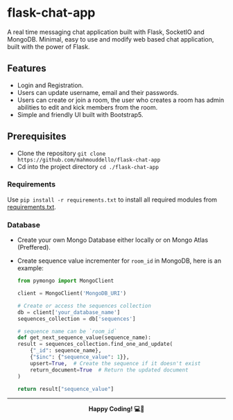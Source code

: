 # flask-chat-app
A real time messaging chat application built with Flask, SocketIO and MongoDB.
Minimal, easy to use and modify web based chat application, built with the power of Flask.

## Features
* Login and Registration.
* Users can update username, email and their passwords.
* Users can create or join a room, the user who creates a room has admin abilities to edit and kick members from the room.
* Simple and friendly UI built with Bootstrap5.

## Prerequisites
* Clone the repository ```git clone https://github.com/mahmouddello/flask-chat-app```
* Cd into the project directory `cd ./flask-chat-app`
### Requirements
Use ```pip install -r requirements.txt``` to install all required modules from [requirements.txt](./requirements.txt).

### Database
  * Create your own Mongo Database either locally or on Mongo Atlas (Preffered).
  * Create sequence value incrementer for ```room_id``` in MongoDB, here is an example:
    
    ```python
    from pymongo import MongoClient

    client = MongoClient('MongoDB_URI')

    # Create or access the sequences collection
    db = client['your_database_name']
    sequences_collection = db['sequences']

    # sequence name can be `room_id`
    def get_next_sequence_value(sequence_name):
    result = sequences_collection.find_one_and_update(
        {"_id": sequence_name},
        {"$inc": {"sequence_value": 1}},
        upsert=True,  # Create the sequence if it doesn't exist
        return_document=True  # Return the updated document
    )

    return result["sequence_value"]
    
    ```
<hr>
<div align="center">
    <strong>Happy Coding! 💻🎉</strong>
</div>
